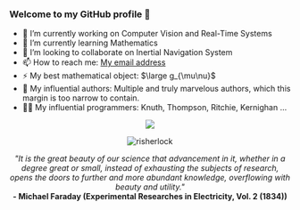### Welcome to my GitHub profile 👋

- 🔭 I’m currently working on Computer Vision and Real-Time Systems
- 🌱 I’m currently learning Mathematics
- 👯 I’m looking to collaborate on Inertial Navigation System 
- 📫 How to reach me: [My email address][email]
- ⚡ My best mathematical object: $\large g_{\mu\nu}$
- 📖 My influential authors: Multiple and truly marvelous authors, which this margin is too narrow to contain.
- 👨‍💻 My influential programmers: Knuth, Thompson, Ritchie, Kernighan ...

<p align="center"> 
  <img src="https://github-readme-stats.vercel.app/api/top-langs/?username=risherlock&layout=compact" />
</p>

<p align="center"> 
  <img src="https://komarev.com/ghpvc/?username=risherlock" alt="risherlock" /> 
</p>

<p align="center"><em>"It is the great beauty of our science that advancement in it, whether in a degree great or small, instead of exhausting the subjects of research, opens the doors to further and more abundant knowledge, overflowing with beauty and utility."</em></br>
<b>- Michael Faraday (Experimental Researches in Electricity, Vol. 2 (1834))</b></p>
</br>

[email]: mailto:metrictensor221b@gmail.com
